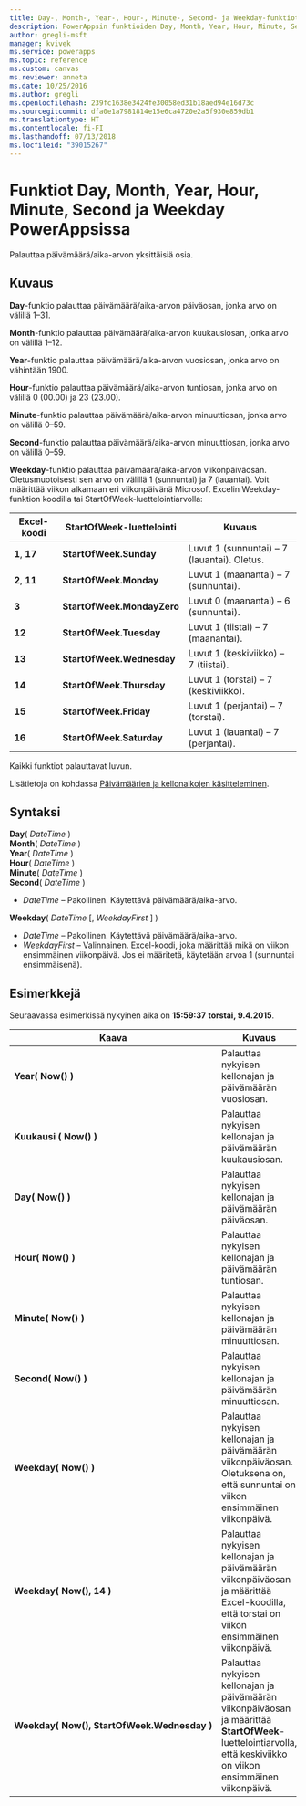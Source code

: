 ```yaml
---
title: Day-, Month-, Year-, Hour-, Minute-, Second- ja Weekday-funktiot | Microsoft Docs
description: PowerAppsin funktioiden Day, Month, Year, Hour, Minute, Second ja Weekday viitetiedot, mukaan lukien syntaksi ja esimerkit
author: gregli-msft
manager: kvivek
ms.service: powerapps
ms.topic: reference
ms.custom: canvas
ms.reviewer: anneta
ms.date: 10/25/2016
ms.author: gregli
ms.openlocfilehash: 239fc1638e3424fe30058ed31b18aed94e16d73c
ms.sourcegitcommit: dfa0e1a7981814e15e6ca4720e2a5f930e859db1
ms.translationtype: HT
ms.contentlocale: fi-FI
ms.lasthandoff: 07/13/2018
ms.locfileid: "39015267"
---
```

# <a name="day-month-year-hour-minute-second-and-weekday-functions-in-powerapps"></a>Funktiot Day, Month, Year, Hour, Minute, Second ja Weekday PowerAppsissa
Palauttaa päivämäärä/aika-arvon yksittäisiä osia.

## <a name="description"></a>Kuvaus
**Day**-funktio palauttaa päivämäärä/aika-arvon päiväosan, jonka arvo on välillä 1–31.

**Month**-funktio palauttaa päivämäärä/aika-arvon kuukausiosan, jonka arvo on välillä 1–12.

**Year**-funktio palauttaa päivämäärä/aika-arvon vuosiosan, jonka arvo on vähintään 1900.

**Hour**-funktio palauttaa päivämäärä/aika-arvon tuntiosan, jonka arvo on välillä 0 (00.00) ja 23 (23.00).

**Minute**-funktio palauttaa päivämäärä/aika-arvon minuuttiosan, jonka arvo on välillä 0–59.

**Second**-funktio palauttaa päivämäärä/aika-arvon minuuttiosan, jonka arvo on välillä 0–59.

**Weekday**-funktio palauttaa päivämäärä/aika-arvon viikonpäiväosan.  Oletusmuotoisesti sen arvo on välillä 1 (sunnuntai) ja 7 (lauantai).  Voit määrittää viikon alkamaan eri viikonpäivänä Microsoft Excelin Weekday-funktion koodilla tai StartOfWeek-luettelointiarvolla:

| Excel-koodi | StartOfWeek-luettelointi | Kuvaus |
| --- | --- | --- |
| **1**, **17** |**StartOfWeek.Sunday** |Luvut 1 (sunnuntai) – 7 (lauantai).  Oletus. |
| **2**, **11** |**StartOfWeek.Monday** |Luvut 1 (maanantai) – 7 (sunnuntai). |
| **3** |**StartOfWeek.MondayZero** |Luvut 0 (maanantai) – 6 (sunnuntai). |
| **12** |**StartOfWeek.Tuesday** |Luvut 1 (tiistai) – 7 (maanantai). |
| **13** |**StartOfWeek.Wednesday** |Luvut 1 (keskiviikko) – 7 (tiistai). |
| **14** |**StartOfWeek.Thursday** |Luvut 1 (torstai) – 7 (keskiviikko). |
| **15** |**StartOfWeek.Friday** |Luvut 1 (perjantai) – 7 (torstai). |
| **16** |**StartOfWeek.Saturday** |Luvut 1 (lauantai) – 7 (perjantai). |

Kaikki funktiot palauttavat luvun.

Lisätietoja on kohdassa [Päivämäärien ja kellonaikojen käsitteleminen](../show-text-dates-times.md).

## <a name="syntax"></a>Syntaksi
**Day**( *DateTime* )<br>**Month**( *DateTime* )<br>**Year**( *DateTime* )<br>**Hour**( *DateTime* )<br>**Minute**( *DateTime* )<br>**Second**( *DateTime* )

* *DateTime* – Pakollinen.  Käytettävä päivämäärä/aika-arvo.  

**Weekday**( *DateTime* [, *WeekdayFirst* ] )<br>

* *DateTime* – Pakollinen.  Käytettävä päivämäärä/aika-arvo. 
* *WeekdayFirst* – Valinnainen.  Excel-koodi, joka määrittää mikä on viikon ensimmäinen viikonpäivä.  Jos ei määritetä, käytetään arvoa 1 (sunnuntai ensimmäisenä).

## <a name="examples"></a>Esimerkkejä
Seuraavassa esimerkissä nykyinen aika on **15:59:37**  **torstai, 9.4.2015**.

| Kaava | Kuvaus | Tulos |
| --- | --- | --- |
| **Year(&nbsp;Now()&nbsp;)** |Palauttaa nykyisen kellonajan ja päivämäärän vuosiosan. |2015 |
| **Kuukausi (&nbsp;Now()&nbsp;)** |Palauttaa nykyisen kellonajan ja päivämäärän kuukausiosan. |4 |
| **Day(&nbsp;Now()&nbsp;)** |Palauttaa nykyisen kellonajan ja päivämäärän päiväosan. |9 |
| **Hour(&nbsp;Now()&nbsp;)** |Palauttaa nykyisen kellonajan ja päivämäärän tuntiosan. |15 |
| **Minute(&nbsp;Now()&nbsp;)** |Palauttaa nykyisen kellonajan ja päivämäärän minuuttiosan. |59 |
| **Second(&nbsp;Now()&nbsp;)** |Palauttaa nykyisen kellonajan ja päivämäärän minuuttiosan. |37 |
| **Weekday(&nbsp;Now()&nbsp;)** |Palauttaa nykyisen kellonajan ja päivämäärän viikonpäiväosan. Oletuksena on, että sunnuntai on viikon ensimmäinen viikonpäivä. |5 |
| **Weekday(&nbsp;Now(),&nbsp;14&nbsp;)** |Palauttaa nykyisen kellonajan ja päivämäärän viikonpäiväosan ja määrittää Excel-koodilla, että torstai on viikon ensimmäinen viikonpäivä. |1 |
| **Weekday(&nbsp;Now(),&nbsp;StartOfWeek.Wednesday&nbsp;)** |Palauttaa nykyisen kellonajan ja päivämäärän viikonpäiväosan ja määrittää **StartOfWeek**-luettelointiarvolla, että keskiviikko on viikon ensimmäinen viikonpäivä. |2 |

